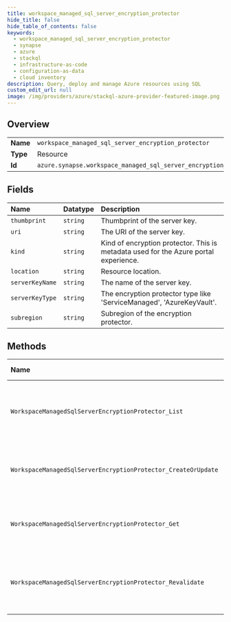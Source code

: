 ```yaml
---
title: workspace_managed_sql_server_encryption_protector
hide_title: false
hide_table_of_contents: false
keywords:
  - workspace_managed_sql_server_encryption_protector
  - synapse
  - azure    
  - stackql
  - infrastructure-as-code
  - configuration-as-data
  - cloud inventory
description: Query, deploy and manage Azure resources using SQL
custom_edit_url: null
image: /img/providers/azure/stackql-azure-provider-featured-image.png
---
```

  
    

## Overview
<table><tbody>
<tr><td><b>Name</b></td><td><code>workspace_managed_sql_server_encryption_protector</code></td></tr>
<tr><td><b>Type</b></td><td>Resource</td></tr>
<tr><td><b>Id</b></td><td><code>azure.synapse.workspace_managed_sql_server_encryption_protector</code></td></tr>
</tbody></table>

## Fields
| Name | Datatype | Description |
|:-----|:---------|:------------|
| `thumbprint` | `string` | Thumbprint of the server key. |
| `uri` | `string` | The URI of the server key. |
| `kind` | `string` | Kind of encryption protector. This is metadata used for the Azure portal experience. |
| `location` | `string` | Resource location. |
| `serverKeyName` | `string` | The name of the server key. |
| `serverKeyType` | `string` | The encryption protector type like 'ServiceManaged', 'AzureKeyVault'. |
| `subregion` | `string` | Subregion of the encryption protector. |
## Methods
| Name | Accessible by | Required Params | Description |
|:-----|:--------------|:----------------|:------------|
| `WorkspaceManagedSqlServerEncryptionProtector_List` | `SELECT` | `resourceGroupName, subscriptionId, workspaceName` | Get list of encryption protectors for workspace managed sql server. |
| `WorkspaceManagedSqlServerEncryptionProtector_CreateOrUpdate` | `INSERT` | `encryptionProtectorName, resourceGroupName, subscriptionId, workspaceName` | Updates workspace managed sql server's encryption protector. |
| `WorkspaceManagedSqlServerEncryptionProtector_Get` | `EXEC` | `encryptionProtectorName, resourceGroupName, subscriptionId, workspaceName` | Get workspace managed sql server's encryption protector. |
| `WorkspaceManagedSqlServerEncryptionProtector_Revalidate` | `EXEC` | `encryptionProtectorName, resourceGroupName, subscriptionId, workspaceName` | Revalidates workspace managed sql server's existing encryption protector. |
